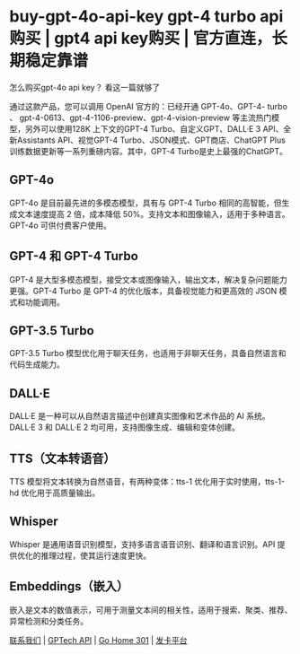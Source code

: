# buy-gpt-4o-api-key gpt-4 turbo api购买 | gpt4 api key购买 | 官方直连，长期稳定靠谱
怎么购买gpt-4o api key？ 看这一篇就够了


通过这款产品，您可以调用 OpenAI 官方的：已经开通 GPT-4o、GPT-4- turbo 、 gpt-4-0613、gpt-4-1106-preview、gpt-4-vision-preview 等主流热门模型，另外可以使用128K 上下文的GPT-4 Turbo、自定义GPT、DALL·E 3 API、全新Assistants API、视觉GPT-4 Turbo、JSON模式、GPT商店、ChatGPT Plus训练数据更新等一系列重磅内容。其中，GPT-4 Turbo是史上最强的ChatGPT。

## GPT-4o

GPT-4o 是目前最先进的多模态模型，具有与 GPT-4 Turbo 相同的高智能，但生成文本速度提高 2 倍，成本降低 50%。支持文本和图像输入，适用于多种语言。GPT-4o 可供付费客户使用。

## GPT-4 和 GPT-4 Turbo

GPT-4 是大型多模态模型，接受文本或图像输入，输出文本，解决复杂问题能力更强。GPT-4 Turbo 是 GPT-4 的优化版本，具备视觉能力和更高效的 JSON 模式和功能调用。

## GPT-3.5 Turbo

GPT-3.5 Turbo 模型优化用于聊天任务，也适用于非聊天任务，具备自然语言和代码生成能力。

## DALL·E

DALL·E 是一种可以从自然语言描述中创建真实图像和艺术作品的 AI 系统。DALL·E 3 和 DALL·E 2 均可用，支持图像生成、编辑和变体创建。

## TTS（文本转语音）

TTS 模型将文本转换为自然语音，有两种变体：tts-1 优化用于实时使用，tts-1-hd 优化用于高质量输出。

## Whisper

Whisper 是通用语音识别模型，支持多语言语音识别、翻译和语言识别。API 提供优化的推理过程，使其运行速度更快。

## Embeddings（嵌入）

嵌入是文本的数值表示，可用于测量文本间的相关性，适用于搜索、聚类、推荐、异常检测和分类任务。



<div><a href="https://wp.huinong.co/index.php/abut_me/" target="_blank">联系我们</a>  |  <a href="https://oneapi.huinong.co" target="_blank">GPTech API</a> | <a href="https://home.huinong.co/" target="_blank">Go Home 301</a> | <a href="https://fk.huinong.co/" target="_blank">发卡平台</a></div><br/> 
